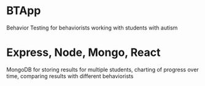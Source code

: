 # BTApp
Behavior Testing for behaviorists working with students with autism

# Express, Node, Mongo, React

MongoDB for storing results for multiple students, charting of progress over time, comparing results with different behaviorists
